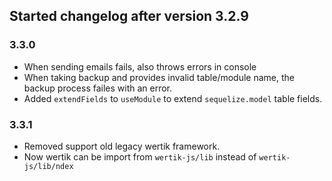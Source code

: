 ## Started changelog after version 3.2.9

### 3.3.0

- When sending emails fails, also throws errors in console
- When taking backup and provides invalid table/module name, the backup process failes with an error.
- Added `extendFields` to `useModule` to extend `sequelize.model` table fields.


### 3.3.1

- Removed support old legacy wertik framework.
- Now wertik can be import from `wertik-js/lib` instead of `wertik-js/lib/ndex`
